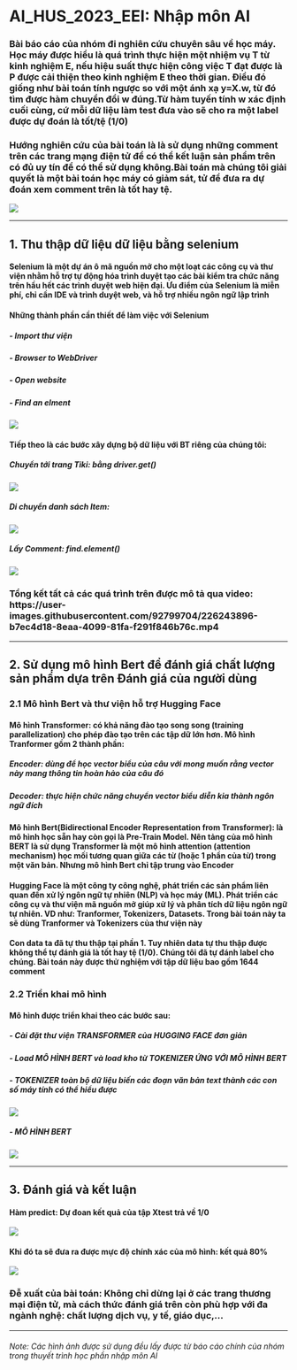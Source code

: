 <h1>AI_HUS_2023_EEI: Nhập môn AI</h1>
<h3>Bài báo cáo của nhóm đi nghiên cứu chuyên sâu về học máy. Học máy được hiểu là quá trình thực hiện một nhiệm vụ T từ kinh nghiệm E, nếu hiệu suất thực hiện công việc T đạt được là P được cải thiện theo kinh nghiệm E theo thời gian. Điều đó giống như bài toán tính ngược so với một ánh xạ y=X.w, từ đó tìm được hàm chuyển đổi w đúng.Từ hàm tuyến tính w xác định cuối cùng, cứ mỗi dữ liệu làm test đưa vào sẽ cho ra một label được dự đoán là tốt/tệ (1/0)</h3>
<h3>Hướng nghiên cứu của bài toán là là sử dụng những comment trên các trang mạng điện tử để có thể kết luận sản phẩm trên có đủ uy tín để có thể sử dụng không.Bài toán mà chúng tôi giải quyết là một bài toán học máy có giảm sát, tử để đưa ra dự đoán xem comment trên là tốt hay tệ.</h3>
<img src="https://github.com/paintOfUs/AI_HUS_2023_EEI/blob/main/img/problem.png">
<hr/>
<h2 style="justify:center">1. Thu thập dữ liệu dữ liệu bằng selenium</h2>
<h4>Selenium là một dự án ô mã nguồn mở cho một loạt các công cụ và thư viện nhằm hỗ trợ tự động hóa trình duyệt tạo các bài kiểm tra chức năng trên hầu hết các trình duyệt web hiện đại. Ưu điểm của Selenium là miễn phí, chỉ cần IDE và trình duyệt web, và hỗ trợ nhiều ngôn ngữ lập trình</h4>
<h4>Những thành phần cần thiết để làm việc với Selenium</h4>
<h5>- Import thư viện</h5>
<h5>- Browser to WebDriver</h5>
<h5>- Open website</h5>
<h5>- Find an elment</h5>
<img src="https://github.com/paintOfUs/AI_HUS_2023_EEI/blob/main/img/thanhphan_Selenium.png">
<h4>Tiếp theo là các bước xây dựng bộ dữ liệu với BT riêng của chúng tôi:</h4>
<h5>Chuyển tới trang Tiki: bằng driver.get()</h5>
<img src="https://github.com/paintOfUs/AI_HUS_2023_EEI/blob/main/img/Tiki_link.png">
<h5>Di chuyển danh sách Item:</h5>
<img src="https://github.com/paintOfUs/AI_HUS_2023_EEI/blob/main/img/Take_product.png">
<h5>Lấy Comment: find.element()</h5>
<img src="https://github.com/paintOfUs/AI_HUS_2023_EEI/blob/main/img/comment.png">
<h3>Tổng kết tất cả các quá trình trên được mô tả qua video: https://user-images.githubusercontent.com/92799704/226243896-b7ec4d18-8eaa-4099-81fa-f291f846b76c.mp4</h3>
<hr/>
<h2 style="justify:center">2. Sử dụng mô hình Bert để đánh giá chất lượng sản phẩm dựa trên Đánh giá của người dùng</h2>
<h3>2.1 Mô hình Bert và thư viện hỗ trợ Hugging Face</h3>
<h4>Mô hình Transformer: có khả năng đào tạo song song (training parallelization) cho phép đào tạo trên các tập dữ lớn hơn. Mô hình Tranformer gồm 2 thành phần:</h4>
<h5>Encoder: dùng để học vector biểu của câu với mong muốn rằng vector này mang thông tin hoàn hảo của câu đó</h5>
<h5>Decoder: thực hiện chức năng chuyển vector biểu diễn kia thành ngôn ngữ đích</h5>
<h4>Mô hình Bert(Bidirectional Encoder Representation from Transformer): là mô hình học sẵn hay còn gọi là Pre-Train Model. Nên tảng của mô hình BERT là sử dụng Transformer là một mô hình attention (attention mechanism) học mối tương quan giữa các từ (hoặc 1 phần của từ) trong một văn bản. Nhưng mô hình Bert chỉ tập trung vào Encoder</h4>
<h4>Hugging Face là một công ty công nghệ, phát triển các sản phẩm liên quan đến xử lý ngôn ngữ tự nhiên (NLP) và học máy (ML). Phát triển các công cụ và thư viện mã nguồn mở giúp xử lý và phân tích dữ liệu ngôn ngữ tự nhiên. VD như: Tranformer, Tokenizers, Datasets. Trong bài toán này ta sẽ dùng Tranformer và Tokenizers của thư viện này</h4>

<h4>Con data ta đã tự thu thập tại phần 1. Tuy nhiên data tự thu thập được không thể tự đánh giá là tốt hay tệ (1/0). Chúng tôi đã tự đánh label cho chúng. Bài toán này được thử nghiệm với tập dữ liệu bao gồm 1644 comment</h4>
<h3>2.2 Triển khai mô hình</h3>
<h4>Mô hình được triển khai theo các bước sau:</h4>
<h5>- Cài đặt thư viện TRANSFORMER của HUGGING FACE đơn giản</h5>
<h5>- Load MÔ HÌNH BERT và load kho từ TOKENIZER ỨNG VỚI MÔ HÌNH BERT</h5>
<h5>- TOKENIZER toàn bộ dữ liệu biến các đoạn văn bản text thành các con số máy tính có thể hiểu được</h5>
<img src="https://github.com/paintOfUs/AI_HUS_2023_EEI/blob/main/img/trienkhai_model.png">
<h5>- MÔ HÌNH BERT</h5>
<img src="https://github.com/paintOfUs/AI_HUS_2023_EEI/blob/main/img/BertModel.png">
<hr/>
<h2 style="justify:center">3. Đánh giá và kết luận</h2>
<h4>Hàm predict: Dự đoan kết quả của tập Xtest trả về 1/0</h4>
<img src="https://github.com/paintOfUs/AI_HUS_2023_EEI/blob/main/img/predict.png">
<h4>Khi đó ta sẽ đưa ra được mực độ chính xác của mô hình: kết quả 80%</h4>
<img src="https://github.com/paintOfUs/AI_HUS_2023_EEI/blob/main/img/Evaluate.png">
<h3>Đễ xuất của bài toán: Không chỉ dừng lại ở các trang thương mại điện tử, mà cách thức đánh giá trên còn phù hợp với đa ngành nghệ: chất lượng dịch vụ, y tế, giáo dục,...</h3>
<hr>
<h6>Note: Các hình ảnh được sử dụng đều lấy được từ báo cáo chính của nhóm trong thuyết trình học phần nhập môn AI</h4>
